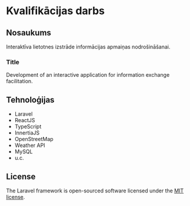 # Kvalifikācijas darbs

## Nosaukums

Interaktīva lietotnes izstrāde informācijas apmaiņas nodrošināšanai.

### Title

Development of an interactive application for information exchange facilitation.

## Tehnoloģijas

- Laravel
- ReactJS
- TypeScript
- InnertiaJS
- OpenStreetMap
- Weather API
- MySQL
- u.c.

## License

The Laravel framework is open-sourced software licensed under the [MIT license](https://opensource.org/licenses/MIT).
